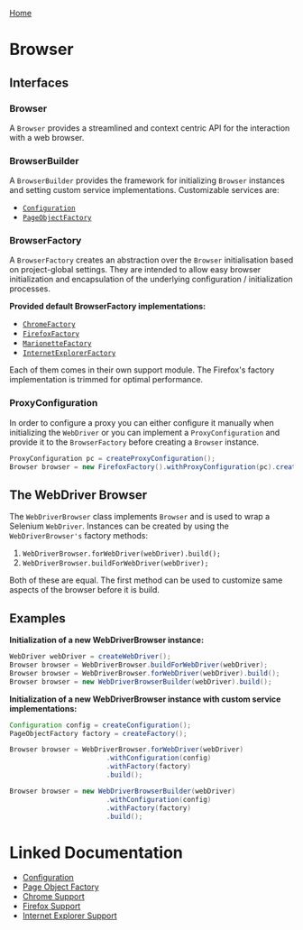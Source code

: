 [Home](../README.md)

# Browser

## Interfaces

### Browser
A `Browser` provides a streamlined and context centric API for the interaction with a web browser.

### BrowserBuilder
A `BrowserBuilder` provides the framework for initializing `Browser` instances and setting custom service implementations.
Customizable services are:

- [`Configuration`](configuration.md)
- [`PageObjectFactory`](page-object-factory.md)

### BrowserFactory
A `BrowserFactory` creates an abstraction over the `Browser` initialisation based on project-global settings.
They are intended to allow easy browser initialization and encapsulation of the underlying configuration / initialization
processes.

**Provided default BrowserFactory implementations:**

- [`ChromeFactory`](support-chrome.md)
- [`FirefoxFactory`](support-firefox.md)
- [`MarionetteFactory`](support-marionette.md)
- [`InternetExplorerFactory`](support-ie.md)

Each of them comes in their own support module. The Firefox's factory implementation is trimmed for optimal performance.

### ProxyConfiguration
In order to configure a proxy you can either configure it manually when initializing the `WebDriver` or
you can implement a `ProxyConfiguration` and provide it to the `BrowserFactory` before creating a `Browser` instance.

```java
ProxyConfiguration pc = createProxyConfiguration();
Browser browser = new FirefoxFactory().withProxyConfiguration(pc).createBrowser();
```

## The WebDriver Browser
The `WebDriverBrowser` class implements `Browser` and is used to wrap a Selenium `WebDriver`.
Instances can be created by using the `WebDriverBrowser's` factory methods:

1. `WebDriverBrowser.forWebDriver(webDriver).build();`
2. `WebDriverBrowser.buildForWebDriver(webDriver);`

Both of these are equal. The first method can be used to customize same aspects of the browser before it is build.

## Examples
**Initialization of a new WebDriverBrowser instance:**
```java
WebDriver webDriver = createWebDriver();
Browser browser = WebDriverBrowser.buildForWebDriver(webDriver);
Browser browser = WebDriverBrowser.forWebDriver(webDriver).build();
Browser browser = new WebDriverBrowserBuilder(webDriver).build();
```
**Initialization of a new WebDriverBrowser instance with custom service implementations:**
```java
Configuration config = createConfiguration();
PageObjectFactory factory = createFactory();

Browser browser = WebDriverBrowser.forWebDriver(webDriver)
                        .withConfiguration(config)
                        .withFactory(factory)
                        .build();

Browser browser = new WebDriverBrowserBuilder(webDriver)
                        .withConfiguration(config)
                        .withFactory(factory)
                        .build();
```

# Linked Documentation

- [Configuration](configuration.md)
- [Page Object Factory](page-object-factory.md)
- [Chrome Support](support-chrome.md)
- [Firefox Support](support-firefox.md)
- [Internet Explorer Support](support-ie.md)

